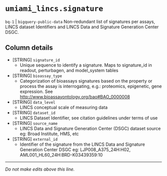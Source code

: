 # `umiami_lincs.signature`
`bq-1` | `bigquery-public-data`
Non-redundant list of signatures per assays, LINCS dataset Identifiers and LINCS Data and Signature Generation Center DSGC.

## Column details
* [STRING]    `signature_id`
  - Unique sequence to identify a signature. Maps to signature_id in readout, perturbagen, and model_system tables
* [STRING]    `bioassay_type`
  - Categorization of bioassays signatures based on the property or process the assay is interrogating, e.g.: proteomics, epigenetic, gene expression. See http://www.bioassayontology.org/bao#BAO_0000008
* [STRING]    `data_level`
  - LINCS conceptual scale of measuring data
* [STRING]    `dataset_id`
  - LINCS Dataset Identifier, see citation guidelines under terms of use
* [STRING]    `source_name`
  - LINCS Data and Signature Generation Center (DSGC) dataset source eg: Broad Institute, HMS, etc
* [STRING]    `external_id`
  - Identifier of the signature from the LINCS Data and Signature Generation Center DSGC eg: LJP008_A375_24H:H02, AML001_HL60_24H:BRD-K03439359:10

-------------------------------------------------------------------------------
*Do not make edits above this line.*
